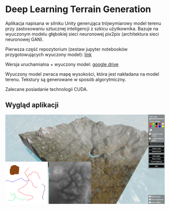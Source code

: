 # Deep Learning Terrain Generation

Aplikacja napisana w silniku Unity generująca trójwymiarowy model terenu przy zastosowaniu sztucznej inteligencji z szkicu użytkownika. Bazuje na wyuczonym modelu głębokiej sieci neuronowej pix2pix (architektura sieci neuronowej GAN).

Pierwsza część repozytorium (zestaw jupyter notebooków przygotowujących wyuczony model): [link](https://github.com/pawel0705/TerrainArtificialIntelligence)

Wersja uruchamialna + wyuczony model: [google drive](https://drive.google.com/file/d/1YPSNNJ0lIhUlgtNwxOvHaP5LX9h3uwAl/view?usp=sharing)

Wyuczony model zwraca mapę wysokości, która jest nakładana na model terenu. Tekstury są generowane w sposób algorytmiczny.

Zalecane posiadanie technologii CUDA.

## Wygląd aplikacji

![img](/images/img1.png)
